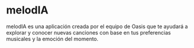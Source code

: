 # melodIA
melodIA es una aplicación creada por el equipo de Oasis que te ayudará a explorar y conocer nuevas canciones con base en tus preferencias musicales y la emoción del momento.
